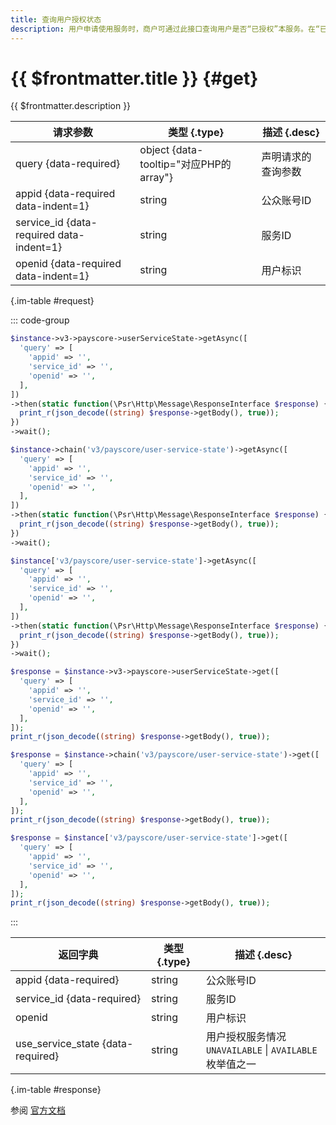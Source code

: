```yaml
---
title: 查询用户授权状态
description: 用户申请使用服务时，商户可通过此接口查询用户是否“已授权”本服务。在“已授权”状态下的服务，用户才可以申请使用。
---
```


# {{ $frontmatter.title }} {#get}

{{ $frontmatter.description }}

| 请求参数 | 类型 {.type} | 描述 {.desc}
| --- | --- | ---
| query {data-required} | object {data-tooltip="对应PHP的array"} | 声明请求的查询参数
| appid {data-required data-indent=1} | string | 公众账号ID
| service_id {data-required data-indent=1} | string | 服务ID
| openid {data-required data-indent=1} | string | 用户标识

{.im-table #request}

::: code-group

```php [异步纯链式]
$instance->v3->payscore->userServiceState->getAsync([
  'query' => [
    'appid' => '',
    'service_id' => '',
    'openid' => '',
  ],
])
->then(static function(\Psr\Http\Message\ResponseInterface $response) {
  print_r(json_decode((string) $response->getBody(), true));
})
->wait();
```

```php [异步声明式]
$instance->chain('v3/payscore/user-service-state')->getAsync([
  'query' => [
    'appid' => '',
    'service_id' => '',
    'openid' => '',
  ],
])
->then(static function(\Psr\Http\Message\ResponseInterface $response) {
  print_r(json_decode((string) $response->getBody(), true));
})
->wait();
```

```php [异步属性式]
$instance['v3/payscore/user-service-state']->getAsync([
  'query' => [
    'appid' => '',
    'service_id' => '',
    'openid' => '',
  ],
])
->then(static function(\Psr\Http\Message\ResponseInterface $response) {
  print_r(json_decode((string) $response->getBody(), true));
})
->wait();
```

```php [同步纯链式]
$response = $instance->v3->payscore->userServiceState->get([
  'query' => [
    'appid' => '',
    'service_id' => '',
    'openid' => '',
  ],
]);
print_r(json_decode((string) $response->getBody(), true));
```

```php [同步声明式]
$response = $instance->chain('v3/payscore/user-service-state')->get([
  'query' => [
    'appid' => '',
    'service_id' => '',
    'openid' => '',
  ],
]);
print_r(json_decode((string) $response->getBody(), true));
```

```php [同步属性式]
$response = $instance['v3/payscore/user-service-state']->get([
  'query' => [
    'appid' => '',
    'service_id' => '',
    'openid' => '',
  ],
]);
print_r(json_decode((string) $response->getBody(), true));
```

:::

| 返回字典 | 类型 {.type} | 描述 {.desc}
| --- | --- | ---
| appid {data-required}| string | 公众账号ID
| service_id {data-required}| string | 服务ID
| openid | string | 用户标识
| use_service_state {data-required}| string | 用户授权服务情况<br/>`UNAVAILABLE` \| `AVAILABLE` 枚举值之一

{.im-table #response}

参阅 [官方文档](https://pay.weixin.qq.com/wiki/doc/apiv3/wxpay/payscore/chapter3_8.shtml)
